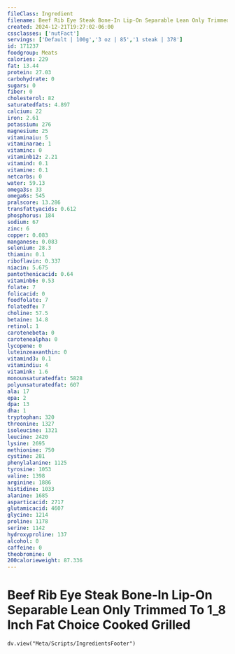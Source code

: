 ```yaml
---
fileClass: Ingredient
filename: Beef Rib Eye Steak Bone-In Lip-On Separable Lean Only Trimmed To 1_8 Inch Fat Choice Cooked Grilled
created: 2024-12-21T19:27:02-06:00
cssclasses: ['nutFact']
servings: ['Default | 100g','3 oz | 85','1 steak | 378']
id: 171237
foodgroup: Meats
calories: 229
fat: 13.44
protein: 27.03
carbohydrate: 0
sugars: 0
fiber: 0
cholesterol: 82
saturatedfats: 4.897
calcium: 22
iron: 2.61
potassium: 276
magnesium: 25
vitaminaiu: 5
vitaminarae: 1
vitaminc: 0
vitaminb12: 2.21
vitamind: 0.1
vitamine: 0.1
netcarbs: 0
water: 59.13
omega3s: 33
omega6s: 545
pralscore: 13.286
transfattyacids: 0.612
phosphorus: 184
sodium: 67
zinc: 6
copper: 0.083
manganese: 0.083
selenium: 28.3
thiamin: 0.1
riboflavin: 0.337
niacin: 5.675
pantothenicacid: 0.64
vitaminb6: 0.53
folate: 7
folicacid: 0
foodfolate: 7
folatedfe: 7
choline: 57.5
betaine: 14.8
retinol: 1
carotenebeta: 0
carotenealpha: 0
lycopene: 0
luteinzeaxanthin: 0
vitamind3: 0.1
vitamindiu: 4
vitamink: 1.6
monounsaturatedfat: 5828
polyunsaturatedfat: 607
ala: 17
epa: 2
dpa: 13
dha: 1
tryptophan: 320
threonine: 1327
isoleucine: 1321
leucine: 2420
lysine: 2695
methionine: 750
cystine: 281
phenylalanine: 1125
tyrosine: 1053
valine: 1398
arginine: 1886
histidine: 1033
alanine: 1685
asparticacid: 2717
glutamicacid: 4607
glycine: 1214
proline: 1178
serine: 1142
hydroxyproline: 137
alcohol: 0
caffeine: 0
theobromine: 0
200calorieweight: 87.336
---
```


# Beef Rib Eye Steak Bone-In Lip-On Separable Lean Only Trimmed To 1_8 Inch Fat Choice Cooked Grilled

```dataviewjs
dv.view("Meta/Scripts/IngredientsFooter")
```